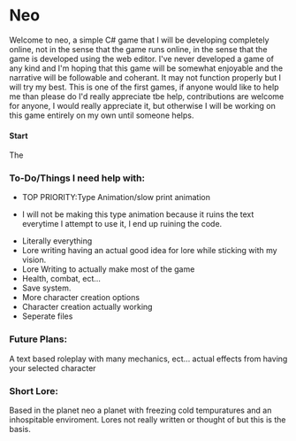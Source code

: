 # Neo
Welcome to neo, a simple C# game that I will be developing completely online, not in the sense that the game runs online, in the sense that the game is developed using the web editor. I've never developed a game of any kind and I'm hoping that this game will be somewhat enjoyable and the narrative will be followable and coherant. It may not function properly but I will try my best. This is one of the first games, if anyone would like to help me than please do I'd really appreciate tbe help, contributions are welcome for anyone, I would really appreciate it, but otherwise I will be working on this game entirely on my own until someone helps.

#### Start
The 




### To-Do/Things I need help with:
* TOP PRIORITY:Type Animation/slow print animation
- I will not be making this type animation because it ruins the text everytime I attempt to use it, I end up ruining the code.
* Literally everything 
* Lore writing having an actual good idea for lore while sticking with my vision.
* Lore Writing to actually make most of the game
* Health, combat, ect...
* Save system.
* More character creation options
* Character creation actually working
* Seperate files

### Future Plans:
A text based roleplay with many mechanics, ect... actual effects from having your selected character


### Short Lore:
Based in the planet neo a planet with freezing cold tempuratures and an inhospitable enviroment. Lores not really written or thought of but this is the basis.